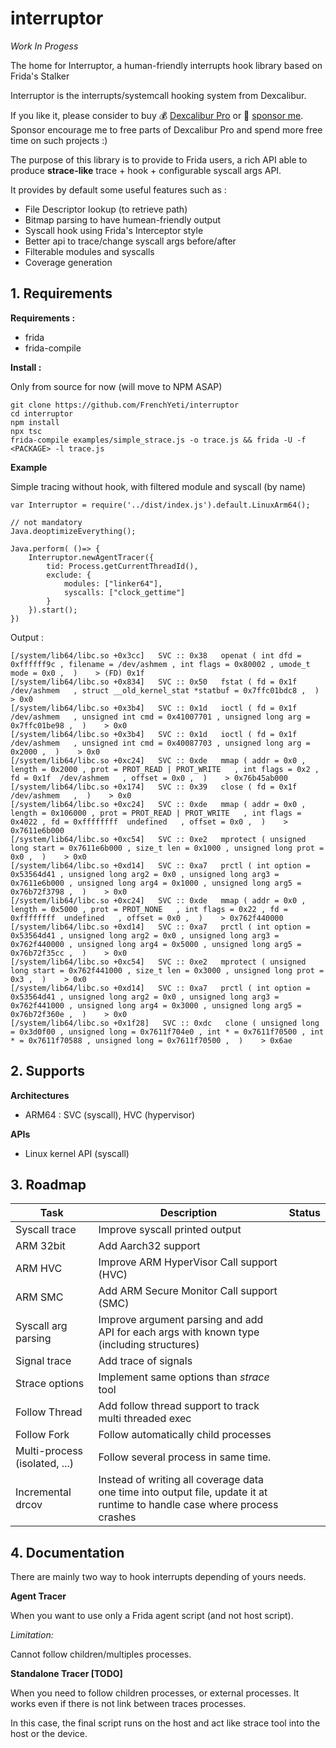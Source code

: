 # interruptor

*Work In Progess*

The home for Interruptor, a human-friendly interrupts hook library based on Frida's Stalker

Interruptor is the interrupts/systemcall hooking system from Dexcalibur.

If you like it, please consider to buy  :moneybag: [Dexcalibur Pro](https://www.reversense.com/dexcalibur) or :sparkling_heart: [sponsor me](https://github.com/sponsors/frenchyeti). Sponsor encourage me to free parts of Dexcalibur Pro and spend more free time on such projects :)

The purpose of this library is to provide to Frida users, a rich API able to produce **strace-like** trace + hook + configurable syscall args API.

It provides by default some useful features such as :
* File Descriptor lookup (to retrieve path)
* Bitmap parsing to have humean-friendly output
* Syscall hook using Frida's Interceptor style
* Better api to trace/change syscall args before/after
* Filterable modules and syscalls
* Coverage generation



## 1. Requirements

**Requirements :**

* frida
* frida-compile

**Install :**

Only from source for now (will move to NPM ASAP)
```
git clone https://github.com/FrenchYeti/interruptor
cd interruptor
npm install
npx tsc
frida-compile examples/simple_strace.js -o trace.js && frida -U -f <PACKAGE> -l trace.js
```

**Example**

Simple tracing without hook, with filtered module and syscall (by name)
```
var Interruptor = require('../dist/index.js').default.LinuxArm64();

// not mandatory
Java.deoptimizeEverything();

Java.perform( ()=> {
    Interruptor.newAgentTracer({
        tid: Process.getCurrentThreadId(),
        exclude: {
            modules: ["linker64"],
            syscalls: ["clock_gettime"]
        }
    }).start();
})
```

Output :
```
[/system/lib64/libc.so +0x3cc]   SVC :: 0x38   openat ( int dfd = 0xffffff9c , filename = /dev/ashmem , int flags = 0x80002 , umode_t mode = 0x0 ,  )    > (FD) 0x1f
[/system/lib64/libc.so +0x834]   SVC :: 0x50   fstat ( fd = 0x1f  /dev/ashmem   , struct __old_kernel_stat *statbuf = 0x7ffc01bdc8 ,  )    > 0x0
[/system/lib64/libc.so +0x3b4]   SVC :: 0x1d   ioctl ( fd = 0x1f  /dev/ashmem   , unsigned int cmd = 0x41007701 , unsigned long arg = 0x7ffc01be98 ,  )    > 0x0
[/system/lib64/libc.so +0x3b4]   SVC :: 0x1d   ioctl ( fd = 0x1f  /dev/ashmem   , unsigned int cmd = 0x40087703 , unsigned long arg = 0x2000 ,  )    > 0x0
[/system/lib64/libc.so +0xc24]   SVC :: 0xde   mmap ( addr = 0x0 , length = 0x2000 , prot = PROT_READ | PROT_WRITE   , int flags = 0x2 , fd = 0x1f  /dev/ashmem   , offset = 0x0 ,  )    > 0x76b45ab000
[/system/lib64/libc.so +0x174]   SVC :: 0x39   close ( fd = 0x1f  /dev/ashmem   ,  )    > 0x0
[/system/lib64/libc.so +0xc24]   SVC :: 0xde   mmap ( addr = 0x0 , length = 0x106000 , prot = PROT_READ | PROT_WRITE   , int flags = 0x4022 , fd = 0xffffffff  undefined   , offset = 0x0 ,  )    > 0x7611e6b000
[/system/lib64/libc.so +0xc54]   SVC :: 0xe2   mprotect ( unsigned long start = 0x7611e6b000 , size_t len = 0x1000 , unsigned long prot = 0x0 ,  )    > 0x0
[/system/lib64/libc.so +0xd14]   SVC :: 0xa7   prctl ( int option = 0x53564d41 , unsigned long arg2 = 0x0 , unsigned long arg3 = 0x7611e6b000 , unsigned long arg4 = 0x1000 , unsigned long arg5 = 0x76b72f3798 ,  )    > 0x0
[/system/lib64/libc.so +0xc24]   SVC :: 0xde   mmap ( addr = 0x0 , length = 0x5000 , prot = PROT_NONE   , int flags = 0x22 , fd = 0xffffffff  undefined   , offset = 0x0 ,  )    > 0x762f440000
[/system/lib64/libc.so +0xd14]   SVC :: 0xa7   prctl ( int option = 0x53564d41 , unsigned long arg2 = 0x0 , unsigned long arg3 = 0x762f440000 , unsigned long arg4 = 0x5000 , unsigned long arg5 = 0x76b72f35cc ,  )    > 0x0
[/system/lib64/libc.so +0xc54]   SVC :: 0xe2   mprotect ( unsigned long start = 0x762f441000 , size_t len = 0x3000 , unsigned long prot = 0x3 ,  )    > 0x0
[/system/lib64/libc.so +0xd14]   SVC :: 0xa7   prctl ( int option = 0x53564d41 , unsigned long arg2 = 0x0 , unsigned long arg3 = 0x762f441000 , unsigned long arg4 = 0x3000 , unsigned long arg5 = 0x76b72f360e ,  )    > 0x0
[/system/lib64/libc.so +0x1f28]   SVC :: 0xdc   clone ( unsigned long = 0x3d0f00 , unsigned long = 0x7611f704e0 , int * = 0x7611f70500 , int * = 0x7611f70588 , unsigned long = 0x7611f70500 ,  )    > 0x6ae
```
## 2. Supports

**Architectures**
* ARM64 : SVC (syscall), HVC (hypervisor)

**APIs**
* Linux kernel API (syscall)

## 3. Roadmap

| Task  | Description  | Status  |
|---|---|---|
| Syscall trace | Improve syscall printed output  |   |
| ARM 32bit| Add Aarch32 support |   |
| ARM HVC| Improve ARM HyperVisor Call support (HVC)  |   |
| ARM SMC| Add ARM Secure Monitor Call support (SMC)  |   |
| Syscall arg parsing | Improve argument parsing and add API for each args with known type (including structures)  |   |
| Signal trace | Add trace of signals  |   |
| Strace options | Implement same options than *strace* tool   |   |
| Follow Thread  | Add follow thread support to track multi threaded exec  |   |
| Follow Fork  | Follow automatically child processes  |   |
| Multi-process (isolated, ...)  | Follow several process in same time.  |   |
| Incremental drcov | Instead of writing all coverage data one time into output file, update it at runtime to handle case where process crashes |   |

## 4. Documentation

There are mainly two way to hook interrupts depending of yours needs.

**Agent Tracer**

When you want to use only a Frida agent script (and not host script).

*Limitation:*

Cannot follow children/multiples processes.

**Standalone Tracer [TODO]**

When you need to follow children processes, or external processes.
It works even if there is not link between traces processes.

In this case, the final script runs on the host and act like strace tool into the host or the device.





